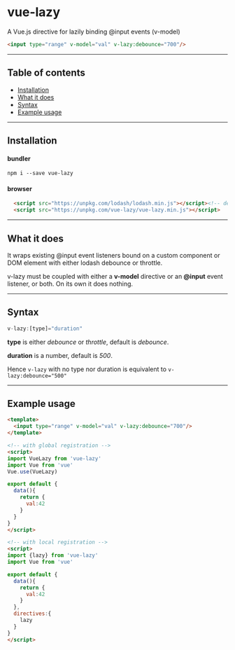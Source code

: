 # vue-lazy

A Vue.js directive for lazily binding @input events (v-model)

```html
<input type="range" v-model="val" v-lazy:debounce="700"/>
```

---

## Table of contents

- [Installation](#installation)
- [What it does](#what-it-does)
- [Syntax](#syntax)
- [Example usage](#example-usage)

---

## Installation

#### bundler
```npm i --save vue-lazy```

#### browser
```html
  <script src="https://unpkg.com/lodash/lodash.min.js"></script><!-- dependency -->
  <script src="https://unpkg.com/vue-lazy/vue-lazy.min.js"></script>
```

---
## What it does

It wraps existing @input event listeners bound on a custom component or DOM element with either lodash debounce or throttle.

v-lazy must be coupled with either a **v-model** directive or an **@input** event listener, or both. On its own it does nothing.

---
## Syntax

```js
v-lazy:[type]="duration"
```

**type** is either _debounce_ or _throttle_, default is _debounce_.

**duration** is a number, default is _500_.

Hence ```v-lazy``` with no type nor duration is equivalent to ```v-lazy:debounce="500"```

---
## Example usage

```html
<template>
  <input type="range" v-model="val" v-lazy:debounce="700"/>
</template>

<!-- with global registration -->
<script>
import VueLazy from 'vue-lazy'
import Vue from 'vue'
Vue.use(VueLazy)

export default {
  data(){
    return {
      val:42
    }
  }
}
</script>

<!-- with local registration -->
<script>
import {lazy} from 'vue-lazy'
import Vue from 'vue'

export default {
  data(){
    return {
      val:42
    }
  },
  directives:{
    lazy
  }
}
</script>

```
